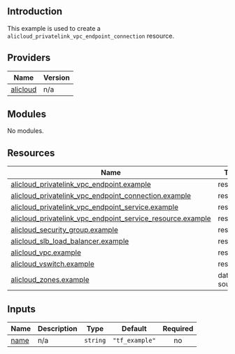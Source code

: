 <!-- BEGIN_TF_DOCS -->
## Introduction

This example is used to create a `alicloud_privatelink_vpc_endpoint_connection` resource.

## Providers

| Name | Version |
|------|---------|
| <a name="provider_alicloud"></a> [alicloud](#provider\_alicloud) | n/a |

## Modules

No modules.

## Resources

| Name | Type |
|------|------|
| [alicloud_privatelink_vpc_endpoint.example](https://registry.terraform.io/providers/aliyun/alicloud/latest/docs/resources/privatelink_vpc_endpoint) | resource |
| [alicloud_privatelink_vpc_endpoint_connection.example](https://registry.terraform.io/providers/aliyun/alicloud/latest/docs/resources/privatelink_vpc_endpoint_connection) | resource |
| [alicloud_privatelink_vpc_endpoint_service.example](https://registry.terraform.io/providers/aliyun/alicloud/latest/docs/resources/privatelink_vpc_endpoint_service) | resource |
| [alicloud_privatelink_vpc_endpoint_service_resource.example](https://registry.terraform.io/providers/aliyun/alicloud/latest/docs/resources/privatelink_vpc_endpoint_service_resource) | resource |
| [alicloud_security_group.example](https://registry.terraform.io/providers/aliyun/alicloud/latest/docs/resources/security_group) | resource |
| [alicloud_slb_load_balancer.example](https://registry.terraform.io/providers/aliyun/alicloud/latest/docs/resources/slb_load_balancer) | resource |
| [alicloud_vpc.example](https://registry.terraform.io/providers/aliyun/alicloud/latest/docs/resources/vpc) | resource |
| [alicloud_vswitch.example](https://registry.terraform.io/providers/aliyun/alicloud/latest/docs/resources/vswitch) | resource |
| [alicloud_zones.example](https://registry.terraform.io/providers/aliyun/alicloud/latest/docs/data-sources/zones) | data source |

## Inputs

| Name | Description | Type | Default | Required |
|------|-------------|------|---------|:--------:|
| <a name="input_name"></a> [name](#input\_name) | n/a | `string` | `"tf_example"` | no |
<!-- END_TF_DOCS -->    